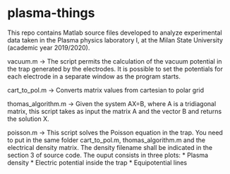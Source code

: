 # plasma-things
This repo contains Matlab source files developed to analyze experimental data taken in the Plasma physics laboratory I,
at the Milan State University (academic year 2019/2020).

vacuum.m -> The script permits the calculation of the vacuum potential in the trap generated by the electrodes.
            It is possible to set the potentials for each electrode in a separate window as the program starts.
            
cart_to_pol.m -> Converts matrix values from cartesian to polar grid

thomas_algorithm.m -> Given the system AX=B, where A is a tridiagonal matrix, this script takes as input the matrix A and
                      the vector B and returns the solution X.
                      
poisson.m -> This script solves the Poisson equation in the trap. You need to put in the same folder cart_to_pol.m, 
             thomas_algorithm.m and the electrical density matrix. The density filename shall be indicated in the 
             section 3 of source code.
             The ouput consists in three plots:
               * Plasma density
               * Electric potential inside the trap
               * Equipotential lines
               
